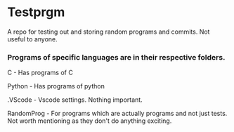 # Testprgm

A repo for testing out and storing random programs and commits. Not useful to anyone.


### Programs of specific languages are in their respective folders.

 C - Has programs of C

Python - Has programs of python

.VScode - Vscode settings. Nothing important.

RandomProg - For programs which are actually programs and not just tests. Not worth mentioning as they don't do anything exciting.
